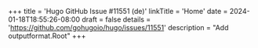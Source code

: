 +++
title = 'Hugo GitHub Issue #11551 (de)'
linkTitle = 'Home'
date = 2024-01-18T18:55:26-08:00
draft = false
details = 'https://github.com/gohugoio/hugo/issues/11551'
description = "Add outputformat.Root"
+++
